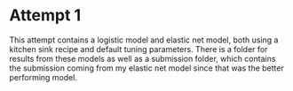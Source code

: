 # Attempt 1

This attempt contains a logistic model and elastic net model, both using a kitchen sink recipe and default tuning parameters. There is a folder for results from these models as well as a submission folder, which contains the submission coming from my elastic net model since that was the better performing model. 
